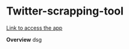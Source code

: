 # Twitter-scrapping-tool #

[Link to access the app](https://arthimurali-twitter-scrapping-tool.hf.space/)

**Overview**
dsg
